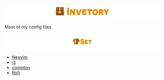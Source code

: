 ![](https://raw.githubusercontent.com/Manilator/Inventory/master/appearance/inventory.png)

Most of my config files

![](https://raw.githubusercontent.com/Manilator/Inventory/master/appearance/set.png)

- [Neovim](https://github.com/Manilator/Inventory/tree/master/set/nvim)
- [i3](https://github.com/Manilator/Inventory/tree/master/set/i3)
- [compton](https://github.com/Manilator/Inventory/tree/master/set/compton)
- [Rofi](https://github.com/Manilator/Inventory/tree/master/set/rofi)

